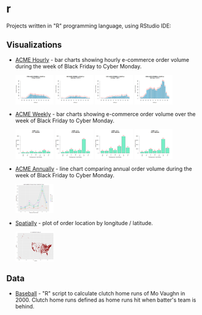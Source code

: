 # r
Projects written in "R" programming language, using RStudio IDE:

## Visualizations

* [ACME Hourly](/acme/hourly) - bar charts showing hourly e-commerce order volume during the week of Black Friday to Cyber Monday.

   <img src="https://github.com/recjo/r/blob/master/acme/hourly/acme_hourly_fri.png" width="100"> <img src="https://github.com/recjo/r/blob/master/acme/hourly/acme_hourly_sat.png" width="100"> <img src="https://github.com/recjo/r/blob/master/acme/hourly/acme_hourly_sun.png" width="100"> <img src="https://github.com/recjo/r/blob/master/acme/hourly/acme_hourly_mon.png" width="100">

* [ACME Weekly](/acme/weekly) - bar charts showing e-commerce order volume over the week of Black Friday to Cyber Monday.
   
   <img src="https://github.com/recjo/r/blob/master/acme/weekly/acme_ytd_2014.png" width="100"> <img src="https://github.com/recjo/r/blob/master/acme/weekly/acme_ytd_2015.png" width="100"> <img src="https://github.com/recjo/r/blob/master/acme/weekly/acme_ytd_2016.png" width="100"> <img src="https://github.com/recjo/r/blob/master/acme/weekly/acme_ytd_2017.png" width="100">

* [ACME Annually](/acme/annually) - line chart comparing annual order volume during the week of Black Friday to Cyber Monday.

   <img src="https://github.com/recjo/r/blob/master/acme/annual/acme_ytd.png" width="100">

* [Spatially](/acme/spatial) - plot of order location by longitude / latitude.

   <img src="https://github.com/recjo/r/blob/master/acme/spatial/ordersUS.png" width="100">
   
## Data

* [Baseball](/baseball) - "R" script to calculate clutch home runs of Mo Vaughn in 2000. Clutch home runs defined as home runs hit when batter's team is behind.
